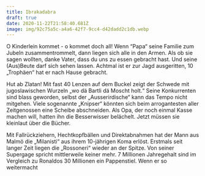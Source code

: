 ```yaml
---
title: Ibrakadabra
draft: true
date: 2020-11-22T21:58:40.681Z
image: img/92c75a5c-a4a6-42f7-9cc4-d42dadd2c1db.webp
---
```

O Kinderlein kommet - o kommet doch all! Wenn “Papa“ seine Familie zum Jubeln zusammentrommelt, dann liegen sich alle in den Armen. Als ob sie sagen wollten, danke Vater, dass du uns zu essen gebracht hast. Und seine (Aus)Beute darf sich sehen lassen. Achtmal ist er zur Jagd ausgeritten,  10 „Trophäen“ hat er nach Hause gebracht.

Hut ab Zlatan! Mit fast 40 Lenzen auf dem Buckel zeigt der Schwede mit jugoslawischen Wurzeln „wo dä Bartli dä Moscht holt.“ Seine Konkurrenten sind blass geworden, selbst der „Ausserirdische“ kann das Tempo nicht mitgehen. Viele sogenannte „Knipser“ könnten sich beim arrogantesten aller Zeitgenossen eine Scheibe abschneiden. Als Opa, der noch einmal Kasse machen will, hatten ihn die Besserwisser belächelt. Jetzt müssen sie kleinlaut über die Bücher. 

Mit  Fallrückziehern, Hechtkopfbällen und Direktabnahmen hat der Mann aus Malmö  die „Milanisti“ aus ihrem 10-jährigen Koma erlöst. Erstmals seit langer Zeit liegen die „Rossoneri“ wieder an der Spitze. Von seiner Supergage spricht mittlerweile keiner mehr. 7 Millionen Jahregehalt sind im Vergleich zu Ronaldos 30 Millionen ein Pappenstiel. Wenn er so weitermacht